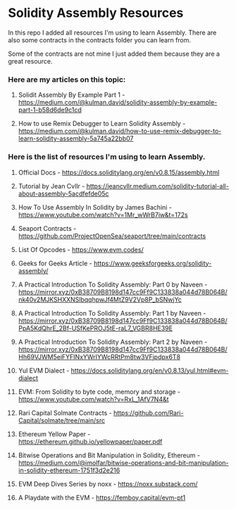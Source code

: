 # Solidity Assembly Resources

In this repo I added all resources I'm using to learn Assembly. There are also some contracts in
the contracts folder you can learn from.

Some of the contracts are not mine I just added them because they are a great resource.

### Here are my articles on this topic:

1. Solidit Assembly By Example Part 1 - https://medium.com/@kulman.david/solidity-assembly-by-example-part-1-b58d6de9c1cd

2. How to use Remix Debugger to Learn Solidity Assembly - https://medium.com/@kulman.david/how-to-use-remix-debugger-to-learn-solidity-assembly-5a745a22bb07

### Here is the list of resources I'm using to learn Assembly.

1. Official Docs - https://docs.soliditylang.org/en/v0.8.15/assembly.html

2. Tutorial by Jean Cvllr - https://jeancvllr.medium.com/solidity-tutorial-all-about-assembly-5acdfefde05c

3. How To Use Assembly In Solidity by James Bachini - https://www.youtube.com/watch?v=1Mr_wWrB7iw&t=172s

4. Seaport Contracts - https://github.com/ProjectOpenSea/seaport/tree/main/contracts

5. List Of Opcodes - https://www.evm.codes/

6. Geeks for Geeks Article - https://www.geeksforgeeks.org/solidity-assembly/

7. A Practical Introduction To Solidity Assembly: Part 0 by Naveen - https://mirror.xyz/0xB38709B8198d147cc9Ff9C133838a044d78B064B/nk40v2MJKSHXXNSlbqqhpwJf4MtZ9V2Vp8P_bSNwjYc

8. A Practical Introduction To Solidity Assembly: Part 1 by Naveen - https://mirror.xyz/0xB38709B8198d147cc9Ff9C133838a044d78B064B/PpA5KdQhrE_2Bf-USfKePROJ5tE-raL7_VGBR8HE39E

9. A Practical Introduction To Solidity Assembly: Part 2 by Naveen - https://mirror.xyz/0xB38709B8198d147cc9Ff9C133838a044d78B064B/Hh69VJWM5eiFYFINxYWrIYWcRRtPm8tw3VFjpdpx6T8

10. Yul EVM Dialect - https://docs.soliditylang.org/en/v0.8.13/yul.html#evm-dialect

11. EVM: From Solidity to byte code, memory and storage - https://www.youtube.com/watch?v=RxL_1AfV7N4&t

12. Rari Capital Solmate Contracts - https://github.com/Rari-Capital/solmate/tree/main/src

13. Ethereum Yellow Paper - https://ethereum.github.io/yellowpaper/paper.pdf

14. Bitwise Operations and Bit Manipulation in Solidity, Ethereum - https://medium.com/@imolfar/bitwise-operations-and-bit-manipulation-in-solidity-ethereum-1751f3d2e216

15. EVM Deep Dives Series by noxx - https://noxx.substack.com/

16. A Playdate with the EVM - https://femboy.capital/evm-pt1
